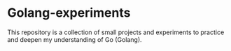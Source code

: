 # Golang-experiments
This repository is a collection of small projects and experiments to practice and deepen my understanding of Go (Golang).

